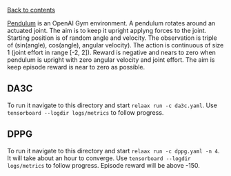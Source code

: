 [Back to contents](../README.md#contents)

[Pendulum](https://gym.openai.com/envs/Pendulum-v0/) is an OpenAI Gym environment. A pendulum rotates around an actuated joint. The aim is to keep it upright applyng forces to the joint. Starting position is of random angle and velocity. The observation is triple of (sin(angle), cos(angle), angular velocity). The action is continuous of size 1 (joint effort in range [-2, 2]). Reward is negative and nears to zero when pendulum is upright with zero angular velocity and joint effort. The aim is keep episode reward is near to zero as possible.

## <a name="da3c"></a>DA3C
To run it navigate to this directory and start `relaax run -c da3c.yaml`. Use `tensorboard --logdir logs/metrics` to follow progress.

## <a name="dppg"></a>DPPG
To run it navigate to this directory and start `relaax run -c dppg.yaml -n 4`.  It will take about an hour to converge. Use `tensorboard --logdir logs/metrics` to follow progress. Episode reward will be above -150.
